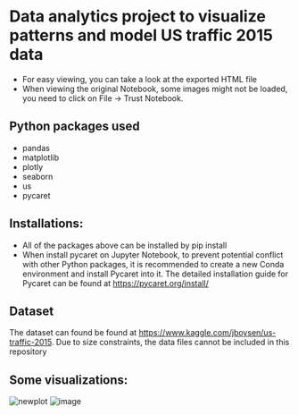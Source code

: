 # Data analytics project to visualize patterns and model US traffic 2015 data
- For easy viewing, you can take a look at the exported HTML file
- When viewing the original Notebook, some images might not be loaded, you need to click on File -> Trust Notebook.



## Python packages used
- pandas
- matplotlib
- plotly
- seaborn
- us
- pycaret

## Installations:
- All of the packages above can be installed by pip install
- When install pycaret on Jupyter Notebook, to prevent potential conflict with other Python packages, it is recommended to create a new Conda environment and install Pycaret into it. The detailed installation guide for Pycaret can be found at https://pycaret.org/install/

## Dataset
The dataset can found be found at https://www.kaggle.com/jboysen/us-traffic-2015.
Due to size constraints, the data files cannot be included in this repository

## Some visualizations:
![newplot](https://user-images.githubusercontent.com/43728934/133093398-8d3f6572-feeb-4ea5-b8ab-b8cdb4c95a72.png)
![image](https://user-images.githubusercontent.com/43728934/133093643-8334b4f4-8aac-417a-8fe7-24bfed1bddbb.png)

